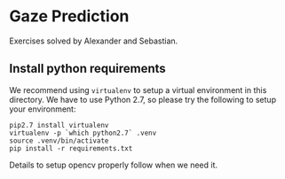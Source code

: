 # Gaze Prediction

Exercises solved by Alexander and Sebastian.

## Install python requirements

We recommend using `virtualenv` to setup a virtual environment in this directory.
We have to use Python 2.7, so please try the following to setup your environment:

    pip2.7 install virtualenv
    virtualenv -p `which python2.7` .venv
    source .venv/bin/activate
    pip install -r requirements.txt

Details to setup opencv properly follow when we need it.
